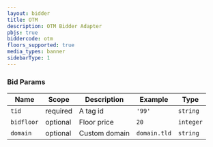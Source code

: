 ```yaml
---
layout: bidder
title: OTM
description: OTM Bidder Adapter
pbjs: true
biddercode: otm
floors_supported: true
media_types: banner
sidebarType: 1
---
```


### Bid Params


| Name          | Scope    | Description                            | Example     | Type     |
|---------------|----------|----------------------------------------|-------------|----------|
| `tid`         | required | A tag id                               | `'99'`      | `string` |
| `bidfloor`    | optional | Floor price                            | `20`        | `integer`|
| `domain`      | optional | Custom domain                          | `domain.tld`| `string` |
